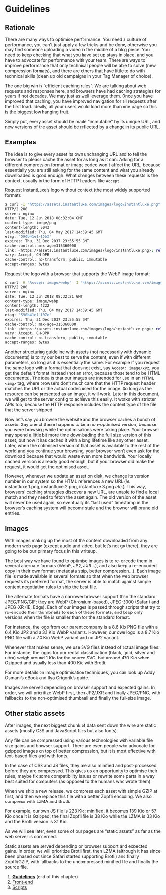 # Guidelines

## Rationale

There are many ways to optimise performance. You need a culture of performance, you can’t just apply a few tricks and be done, otherwise you may find someone uploading a video in the middle of a blog piece. You need to keep checking that what you have set up stays in place, and you have to advocate for performance with your team. There are ways to improve performance that only technical people will be able to solve (new compression formats), and there are others that have little to do with technical skills (clean up old campaigns in your Tag Manager of choice).

The one big win is “efficient caching rules”. We are talking about web requests and responses here, and browsers have had caching strategies for years if not decades. We may just as well leverage them. Once you have improved that caching, you have improved navigation for all requests after the first load. Ideally, all your users would load more than one page so this is the biggest low hanging fruit.

Simply put, every asset should be made “immutable” by its unique URL, and new versions of the asset should be reflected by a change in its public URL.

## Examples

The idea is to give every asset its own unchanging URL and to tell the browser to please cache the asset for as long as it can. Asking for a different compression format or image codec won't affect the URL, because essentially you are still asking for the same content and what you already downloaded is good enough. What changes between these requests is the context, usually in the form of HTTP headers like `Accept`.

Request InstantLuxe’s logo without context (the most widely supported format):

```sh
$ curl -I "https://assets.instantluxe.com/images/logo/instantluxe.png"
HTTP/2 200
server: nginx
date: Tue, 12 Jun 2018 08:32:04 GMT
content-type: image/png
content-length: 5043
last-modified: Thu, 04 May 2017 14:59:45 GMT
etag: "590b41e1-13b3"
expires: Thu, 31 Dec 2037 23:55:55 GMT
cache-control: max-age=315360000
link: <https://assets.instantluxe.com/images/logo/instantluxe.png>; rel="canonical"
vary: Accept, CH-DPR
cache-control: no-transform, public, immutable
accept-ranges: bytes
```

Request the logo with a browser that supports the WebP image format:
```sh
$ curl -H "Accept: image/webp" -I "https://assets.instantluxe.com/images/logo/instantluxe.png"
HTTP/2 200
server: nginx
date: Tue, 12 Jun 2018 08:32:21 GMT
content-type: image/webp
content-length: 4222
last-modified: Thu, 04 May 2017 14:59:45 GMT
etag: "590b41e1-107e"
expires: Thu, 31 Dec 2037 23:55:55 GMT
cache-control: max-age=315360000
link: <https://assets.instantluxe.com/images/logo/instantluxe.png>; rel="canonical"
vary: Accept, CH-DPR
cache-control: no-transform, public, immutable
accept-ranges: bytes
```

Another structuring guideline with assets (not necessarily with dynamic documents) is to try our best to serve the content, even if with different parameters, so long as it is essentially the same. For example if you request the same logo with a format that does not exist, say `Accept: image/xyz`, you get the default format instead (not an error, because those tend to be HTML documents). The idea is that our images are intended for use in an HTML `<img>` tag, where browsers don’t much care that the HTTP request header matches the URL or the actual codec used for the image. So long as the resource can be presented as an image, it will work. Later in this document, we will get to the server config to achieve this easily. It works with stricter APIs too, because the HTTP response includes the content type of the file that the server shipped.

Now let’s say you browse the website and the browser caches a bunch of assets. Say one of these happens to be a non-optimised version, because you were browsing while the optimisations were taking place. Your browser may spend a little bit more time downloading the full size version of this asset, but now it has cached it with a long lifetime like any other asset. Later, when the optimised version of that asset is available to the rest of the world and you continue your browsing, your browser won’t even ask for the download because that would waste even more bandwidth. Your locally cached version is already good enough, but if your browser did make the request, it would get the optimised asset.

However, whenever we update an asset on disk, we change its version number in our system so the HTML references a new URL (_ie._ instantluxe.1.png, instantluxe.2.png, instantluxe.3.png _etc._). This way, browsers’ caching strategies discover a new URL, are unable to find a local match and they need to fetch the asset again. The old version of the asset will never be used again, so eventually its “last used” timestamp in the browser’s caching system will become stale and the browser will prune old entries.

## Images

With images making up the most of the content downloaded from any modern web page (except audio and video, but let’s not go there), they are going to be our primary focus in this writeup.

The best way we have found to optimise images is to re-encode them in several alternate formats (WebP, JP2, JXR…), and also keep a re-encoded copy in their own format (metadata strip, better compression…). Each image file is made available in several formats so that when the web browser requests its preferred format, the server is able to match against simple content negotiation rules to ship the best file.

The alternate formats have a narrower browser support than the standard JPEG/PNG/GIF: they are WebP (Chromium-based), JPEG-2000 (Safari) and JPEG-XR (IE, Edge). Each of our images is passed through scripts that try to re-encode their thumbnails to each of these formats, and keep only versions when the file is smaller than for the standard format.

For instance, the logo from our parent company is a 8.6 Kio PNG file with a 6.4 Kio JP2 and a 3.1 Kio WebP variants. However, our own logo is a 8.7 Kio PNG file with a 7.3 Kio WebP variant and no JP2 variant.

Whenever that makes sense, we use SVG files instead of actual image files. For instance, the logos for our rental classification (black, gold, silver and ultra) weigh around 1 Kio for the source SVG, but around 470 Kio when Gzipped and usually less than 400 Kio with Brotli.

For more details on image optimisation techniques, you can look up Addy Osmani’s eBook and Ilya Grigorik’s guide.

Images are served depending on browser support and expected gains. In order, we will prioritize WebP first, then JP2/JXR and finally JPEG/PNG, with fallbacks to the non-optimised thumbnail and finally the full-size image.

## Other static assets

After images, the next biggest chunk of data sent down the wire are static assets (mostly CSS and JavaScript files but also fonts).

Any file can be compressed using various technologies with variable file size gains and browser support. There are even people who advocate for gzipped images on top of better compression, but it is most effective with text-based files and with fonts.

In the case of CSS and JS files, they are also minified and post-processed before they are compressed. This gives us an opportunity to optimise their rules, maybe fix some compatibility issues or rewrite some parts in a way best suited for computers (as opposed to the humans who wrote them).

When we ship a new release, we compress each asset with simple GZIP at first, and then we replace this file with a better Zopfli encoding. We also compress with LZMA and Brotli.

For example, our own JS file is 223 Kio; minified, it becomes 139 Kio or 57 Kio once it is Gzipped; the final Zopfli file is 38 Kio while the LZMA is 33 Kio and the Brotli version is 31 Kio.

As we will see later, even some of our pages are “static assets” as far as the web server is concerned.

Static assets are served depending on browser support and expected gains. In order, we will prioritize Brotli first, then LZMA (although it has since been phased out since Safari started supporting Brotli) and finally Zopfli/GZIP, with fallbacks to the uncompressed minified file and finally the source file.


1. **[Guidelines](./chapters/guidelines/README.md)** (end of this chapter)
1. [Front-end](./chapters/front-end/README.md)
1. [Scripts](./chapters/scripts/README.md)
